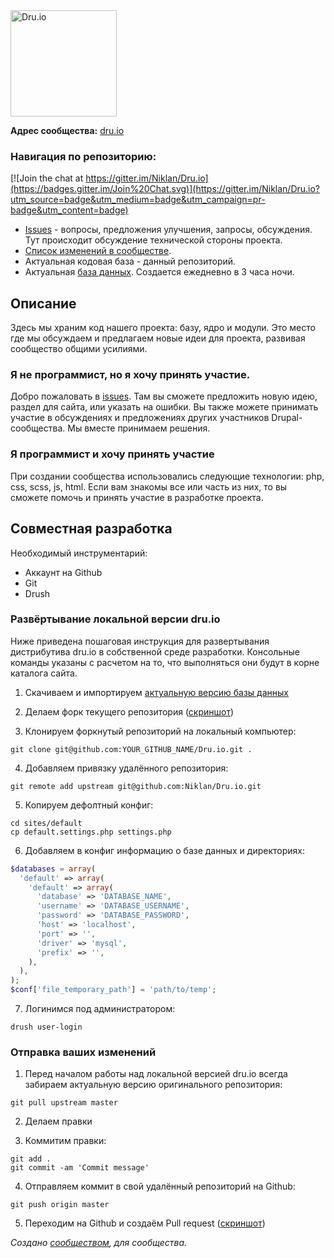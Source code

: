 <a href="http://dru.io" title="Русскоязычное сообщество Drupal" alt="Русскоязычное сообщество Drupal">
<img src="http://dru.io/sites/all/themes/druiot/logo.png" alt="Dru.io" width="170" />
</a>

**Адрес сообщества:** <a href="http://dru.io" title="Русскоязычное сообщество Drupal">dru.io</a>

### Навигация по репозиторию:

[![Join the chat at https://gitter.im/Niklan/Dru.io](https://badges.gitter.im/Join%20Chat.svg)](https://gitter.im/Niklan/Dru.io?utm_source=badge&utm_medium=badge&utm_campaign=pr-badge&utm_content=badge)
- [Issues](https://github.com/Niklan/Dru.io/issues) - вопросы, предложения улучшения, запросы, обсуждения. Тут происходит обсуждение технической стороны проекта.
- [Список изменений в сообществе](https://github.com/Niklan/Dru.io/wiki/%D0%A1%D0%BF%D0%B8%D1%81%D0%BE%D0%BA-%D0%BE%D0%B1%D0%BD%D0%BE%D0%B2%D0%BB%D0%B5%D0%BD%D0%B8%D0%B9-2015).
- Актуальная кодовая база - данный репозиторий.
- Актуальная [база данных](http://dru.io/sites/default/files/database.sql.gz). Создается ежедневно в 3 часа ночи. 

## Описание

Здесь мы храним код нашего проекта: базу, ядро и модули.
Это место где мы обсуждаем и предлагаем новые идеи для проекта, развивая сообщество общими усилиями.

### Я не программист, но я хочу принять участие.

Добро пожаловать в [issues](https://github.com/Niklan/Dru.io/issues). Там вы сможете предложить новую идею, раздел для сайта, или указать на ошибки. Вы также можете принимать участие в обсуждениях и предложениях других участников Drupal-сообщества. Мы вместе принимаем решения.

### Я программист и хочу принять участие

При создании сообщества использовались следующие технологии: php, css, scss, js, html. Если вам знакомы все или часть из них, то вы сможете помочь и принять участие в разработке проекта. 

## Совместная разработка

Необходимый инструментарий:

* Аккаунт на Github
* Git
* Drush

### Развёртывание локальной версии dru.io

Ниже приведена пошаговая инструкция для развертывания дистрибутива dru.io в собственной среде разработки. Консольные команды указаны с расчетом на то, что выполняться они будут в корне каталога сайта.

1. Скачиваем и импортируем [актуальную версию базы данных](http://dru.io/sites/default/files/database.sql.gz)

2. Делаем форк текущего репозитория ([скриншот](http://dru.io/sites/default/files/dev-help1.png))

3. Клонируем форкнутый репозиторий на локальный компьютер:

  ~~~
  git clone git@github.com:YOUR_GITHUB_NAME/Dru.io.git .
  ~~~

4. Добавляем привязку удалённого репозитория:

  ~~~
  git remote add upstream git@github.com:Niklan/Dru.io.git
  ~~~

5. Копируем дефолтный конфиг:

  ~~~
  cd sites/default
  cp default.settings.php settings.php
  ~~~

6. Добавляем в конфиг информацию о базе данных и директориях:

  ~~~php
  $databases = array(
    'default' => array(
      'default' => array(
        'database' => 'DATABASE_NAME',
        'username' => 'DATABASE_USERNAME',
        'password' => 'DATABASE_PASSWORD',
        'host' => 'localhost',
        'port' => '',
        'driver' => 'mysql',
        'prefix' => '',
      ),
    ),
  );
  $conf['file_temporary_path'] = 'path/to/temp';
  ~~~

7. Логинимся под администратором:

  ~~~
  drush user-login
  ~~~

### Отправка ваших изменений

1. Перед началом работы над локальной версией dru.io всегда забираем актуальную версию оригинального репозитория:

  ~~~
  git pull upstream master
  ~~~

2. Делаем правки

3. Коммитим правки:

  ~~~
  git add .
  git commit -am 'Commit message'
  ~~~

4. Отправляем коммит в свой удалённый репозиторий на Github:

  ~~~
  git push origin master
  ~~~

5. Переходим на Github и создаём Pull request ([скриншот](http://dru.io/sites/default/files/dev-help2.png))


*Создано [сообществом](https://github.com/Niklan/Dru.io/graphs/contributors), для сообщества.*
